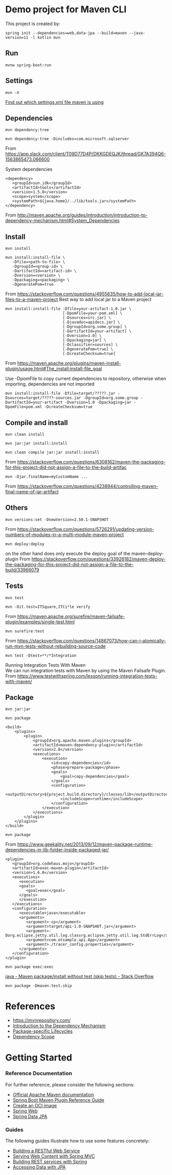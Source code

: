 # Demo project for Maven CLI
This project is created by:
```
spring init --dependencies=web,data-jpa --build=maven --java-version=11 -l kotlin mvn
```

## Run
```
mvnw spring-boot:run
```

## Settings

```
mvn -X
```
[Find out which settings.xml file maven is using](https://stackoverflow.com/questions/9988814/how-do-i-find-out-which-settings-xml-file-maven-is-using)

## Dependencies
```
mvn dependency:tree
```

```
mvn dependency:tree -Dincludes=com.microsoft.sqlserver
```
From <https://app.slack.com/client/T09D77D4P/DKKGDEQJK/thread/GK7A394Q6-1563865473.066600> 

System dependencies
```
<dependency>
   <groupId>sun.jdk</groupId>
   <artifactId>tools</artifactId>
   <version>1.5.0</version>
   <scope>system</scope>
   <systemPath>${java.home}/../lib/tools.jar</systemPath>
</dependency>
```
From <http://maven.apache.org/guides/introduction/introduction-to-dependency-mechanism.html#System_Dependencies> 

## Install
```
mvn install
```

```
mvn install:install-file \
   -Dfile=<path-to-file> \
   -DgroupId=<group-id> \
   -DartifactId=<artifact-id> \
   -Dversion=<version> \
   -Dpackaging=<packaging> \
   -DgeneratePom=true
```
From <https://stackoverflow.com/questions/4955635/how-to-add-local-jar-files-to-a-maven-project> 
Best way to add local jar to a Maven project

```
mvn install:install-file -Dfile=your-artifact-1.0.jar \
                         [-DpomFile=your-pom.xml] \
                         [-Dsources=src.jar] \
                         [-Djavadoc=apidocs.jar] \
                         [-DgroupId=org.some.group] \
                         [-DartifactId=your-artifact] \
                         [-Dversion=1.0] \
                         [-Dpackaging=jar] \
                         [-Dclassifier=sources] \
                         [-DgeneratePom=true] \
                         [-DcreateChecksum=true]
```
From <https://maven.apache.org/plugins/maven-install-plugin/usage.html#The_install:install-file_goal> 

Use -DpomFile to copy current dependencies to repository, otherwise when importing, dependencies are not imported

```
mvn install:install-file -Dfile=target/?????.jar -Dsources=target/?????-sources.jar -DgroupId=org.some.group -DartifactId=your-artifact -Dversion=1.0 -Dpackaging=jar -DpomFile=pom.xml -DcreateChecksum=true
```

## Compile and install
```
mvn clean install
```

```
mvn jar:jar install:install
```

```
mvn clean compile jar:jar install:install
```
From <https://stackoverflow.com/questions/6308162/maven-the-packaging-for-this-project-did-not-assign-a-file-to-the-build-artifac> 

```
mvn -Djar.finalName=myCustomName ...
```
From <https://stackoverflow.com/questions/4238944/controlling-maven-final-name-of-jar-artifact> 

## Others
```
mvn versions:set -DnewVersion=2.50.1-SNAPSHOT
```
From <https://stackoverflow.com/questions/5726291/updating-version-numbers-of-modules-in-a-multi-module-maven-project> 

```
mvn deploy:deploy 
```
on the other hand does only execute the deploy goal of the maven-deploy-plugin
From <https://stackoverflow.com/questions/33926182/maven-deploy-the-packaging-for-this-project-did-not-assign-a-file-to-the-build/33966079>

## Tests
```
mvn test
```

```
mvn -Dit.test=ITSquare,ITCi*le verify
```
From <https://maven.apache.org/surefire/maven-failsafe-plugin/examples/single-test.html> 

```
mvn surefire:test
```
From <https://stackoverflow.com/questions/14867073/how-can-i-atomically-run-mvn-tests-without-rebuilding-source-code> 

```
mvn test -Dtest=**/*Integration
```
Running Integration Tests With Maven	
We can run integration tests with Maven by using the Maven Failsafe Plugin.
From <https://www.testwithspring.com/lesson/running-integration-tests-with-maven/> 

## Package

```
mvn jar:jar
```

```
mvn package
```

```
<build>
    <plugins>
        <plugin> 
            <groupId>org.apache.maven.plugins</groupId>
            <artifactId>maven-dependency-plugin</artifactId>
            <version>2.8</version>
            <executions>
                <execution>
                    <id>copy-dependencies</id>
                    <phase>prepare-package</phase>
                    <goals>
                        <goal>copy-dependencies</goal>
                    </goals>
                    <configuration>
                        <outputDirectory>${project.build.directory}/classes/lib</outputDirectory>
                        <includeScope>runtime</includeScope>
                    </configuration>
                </execution>
            </executions>
        </plugin>
    </plugins>
</build>
```

```
mvn package
```
From <https://www.geekality.net/2013/09/12/maven-package-runtime-dependencies-in-lib-folder-inside-packaged-jar/> 

```
<plugin>
   <groupId>org.codehaus.mojo</groupId>
   <artifactId>exec-maven-plugin</artifactId>
   <version>1.6.0</version>
   <executions>
      <execution>
      <goals>
         <goal>exec</goal>
      </goals>
      </execution>
   </executions>
   <configuration>
      <executable>java</executable>
      <arguments>
         <argument>-cp</argument>
         <argument>target/api-1.0-SNAPSHOT.jar</argument>
         <argument>-Dorg.eclipse.jetty.util.log.classrg.eclipse.jetty.util.log.StdErrLog</argument>
         <argument>com.otsample.api.App</argument>
         <argument>./tracer_config.properties</argument>
      </arguments>
   </configuration>
</plugin>
```

```
mvn package exec:exec
```

[java - Maven package/install without test (skip tests) - Stack Overflow](https://stackoverflow.com/questions/7456006/maven-package-install-without-test-skip-tests)

```
mvn package -Dmaven.test.skip
```

# References

- https://mvnrepository.com/
- [Introduction to the Dependency Mechanism](https://maven.apache.org/guides/introduction/introduction-to-dependency-mechanism.html) 
- [Package-specific Lifecycles](https://books.sonatype.com/mvnref-book/reference/lifecycle-sect-package-specific.html)
- [Dependency Scope](https://maven.apache.org/guides/introduction/introduction-to-dependency-mechanism.html)



# Getting Started

### Reference Documentation
For further reference, please consider the following sections:

* [Official Apache Maven documentation](https://maven.apache.org/guides/index.html)
* [Spring Boot Maven Plugin Reference Guide](https://docs.spring.io/spring-boot/docs/2.4.5/maven-plugin/reference/html/)
* [Create an OCI image](https://docs.spring.io/spring-boot/docs/2.4.5/maven-plugin/reference/html/#build-image)
* [Spring Web](https://docs.spring.io/spring-boot/docs/2.4.5/reference/htmlsingle/#boot-features-developing-web-applications)
* [Spring Data JPA](https://docs.spring.io/spring-boot/docs/2.4.5/reference/htmlsingle/#boot-features-jpa-and-spring-data)

### Guides
The following guides illustrate how to use some features concretely:

* [Building a RESTful Web Service](https://spring.io/guides/gs/rest-service/)
* [Serving Web Content with Spring MVC](https://spring.io/guides/gs/serving-web-content/)
* [Building REST services with Spring](https://spring.io/guides/tutorials/bookmarks/)
* [Accessing Data with JPA](https://spring.io/guides/gs/accessing-data-jpa/)

